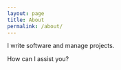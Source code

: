 ```yaml
---
layout: page
title: About
permalink: /about/
---
```


I write software and manage projects.  

How can I assist you?

